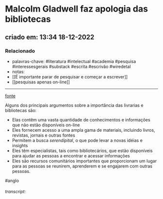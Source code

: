 # Malcolm Gladwell faz apologia das bibliotecas
## criado em: 13:34 18-12-2022

### Relacionado
- palavras-chave: #literatura #intelectual #academia #pesquisa #interessesgerais #substack #escrita #escrivão  #wiredetal 
- notas: 
- [[É importante parar de pesquisar e começar a escrever]]
- [[pesquisas apenas on-line]]
---
[fonte](https://www.wired.com/video/watch/tech-support-malcolm-gladwell-answers-research-questions-from-twitter)

Alguns dos principais argumentos sobre a importância das livrarias e bibliotecas são:

- Elas contêm uma vasta quantidade de conhecimentos e informações que não estão disponíveis on-line
- Eles fornecem acesso a uma ampla gama de materiais, incluindo livros, revistas, jornais e outras fontes
- Permitem a busca *serendipital*, o que pode levar a novas idéias e insights
- Eles têm especialistas, tais como bibliotecários, que estão disponíveis para ajudar as pessoas a encontrar e acessar informações
- Eles são recursos comunitários importantes que proporcionam um lugar para as pessoas se reunirem, aprenderem e se engajarem com outras pessoas.


#anglo
###### transcript:
